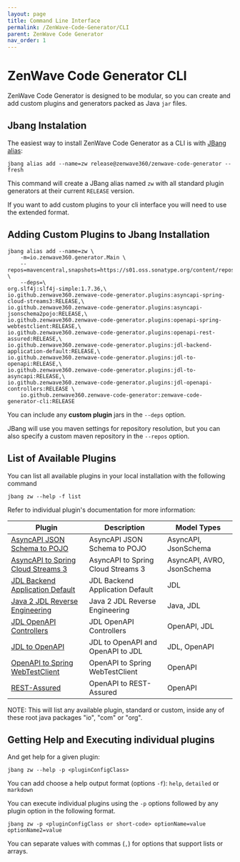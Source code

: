 ```yaml
---
layout: page
title: Command Line Interface
permalink: /ZenWave-Code-Generator/CLI
parent: ZenWave Code Generator
nav_order: 1
---
```


# ZenWave Code Generator CLI

ZenWave Code Generator is designed to be modular, so you can create and add custom plugins and generators packed as Java `jar` files.

## Jbang Instalation

The easiest way to install ZenWave Code Generator as a CLI is with [JBang alias](https://www.jbang.dev/documentation/guide/latest/alias_catalogs.html):

```shell
jbang alias add --name=zw release@zenwave360/zenwave-code-generator --fresh
```

This command will create a JBang alias named `zw` with all standard plugin generators at their current `RELEASE` version.

If you want to add custom plugins to your cli interface you will need to use the extended format.

## Adding Custom Plugins to Jbang Installation

```shell
jbang alias add --name=zw \
    -m=io.zenwave360.generator.Main \
    --repos=mavencentral,snapshots=https://s01.oss.sonatype.org/content/repositories/snapshots \
    --deps=\
org.slf4j:slf4j-simple:1.7.36,\
io.github.zenwave360.zenwave-code-generator.plugins:asyncapi-spring-cloud-streams3:RELEASE,\
io.github.zenwave360.zenwave-code-generator.plugins:asyncapi-jsonschema2pojo:RELEASE,\
io.github.zenwave360.zenwave-code-generator.plugins:openapi-spring-webtestclient:RELEASE,\
io.github.zenwave360.zenwave-code-generator.plugins:openapi-rest-assured:RELEASE,\
io.github.zenwave360.zenwave-code-generator.plugins:jdl-backend-application-default:RELEASE,\
io.github.zenwave360.zenwave-code-generator.plugins:jdl-to-openapi:RELEASE,\
io.github.zenwave360.zenwave-code-generator.plugins:jdl-to-asyncapi:RELEASE,\
io.github.zenwave360.zenwave-code-generator.plugins:jdl-openapi-controllers:RELEASE \
    io.github.zenwave360.zenwave-code-generator:zenwave-code-generator-cli:RELEASE
```

You can include any **custom plugin** jars in the `--deps` option.

JBang will use you maven settings for repository resolution, but you can also specify a custom maven repository in the `--repos` option.


## List of Available Plugins

You can list all available plugins in your local installation with the following command

```shell
jbang zw --help -f list
```

Refer to individual plugin's documentation for more information:

| **Plugin**                                                                               | **Description**                    | **Model Types**            |
| ---------------------------------------------------------------------------------------- | ---------------------------------- | -------------------------- |
| [AsyncAPI JSON Schema to POJO](https://zenwave360.github.io/zenwave-code-generator/plugins/asyncapi-jsonschema2pojo/README.md)             | AsyncAPI JSON Schema to POJO       | AsyncAPI, JsonSchema       |
| [AsyncAPI to Spring Cloud Streams 3](https://zenwave360.github.io/zenwave-code-generator/plugins/asyncapi-spring-cloud-streams3/README.md) | AsyncAPI to Spring Cloud Streams 3 | AsyncAPI, AVRO, JsonSchema |
| [JDL Backend Application Default](https://zenwave360.github.io/zenwave-code-generator/plugins/jdl-backend-application-default/README.md)   | JDL Backend Application Default    | JDL                        |
| [Java 2 JDL Reverse Engineering](https://zenwave360.github.io/zenwave-code-generator/plugins/java-to-jdl/README.md)                        | Java 2 JDL Reverse Engineering     | Java, JDL                  |
| [JDL OpenAPI Controllers](https://zenwave360.github.io/zenwave-code-generator/plugins/jdl-openapi-controllers/README.md)                   | JDL OpenAPI Controllers            | OpenAPI, JDL               |
| [JDL to OpenAPI](https://zenwave360.github.io/zenwave-code-generator/plugins/jdl-to-openapi/README.md)                                     | JDL to OpenAPI and OpenAPI to JDL  | JDL, OpenAPI               |
| [OpenAPI to Spring WebTestClient](https://zenwave360.github.io/zenwave-code-generator/plugins/openapi-spring-webtestclient/README.md)      | OpenAPI to Spring WebTestClient    | OpenAPI                    |
| [REST-Assured](https://zenwave360.github.io/zenwave-code-generator/plugins/openapi-rest-assured/README.md)                                 | OpenAPI to REST-Assured            | OpenAPI                    |

NOTE: This will list any available plugin, standard or custom, inside any of these root java packages "io", "com" or "org".

## Getting Help and Executing individual plugins

And get help for a given plugin:

```shell
jbang zw --help -p <pluginConfigClass>
```

You can add choose a help output format (options `-f`): `help`, `detailed` or `markdown`

You can execute individual plugins using the `-p` options followed by any plugin option in the following format.

```shell
jbang zw -p <pluginConfigClass or short-code> optionName=value optionName2=value
```

You can separate values with commas (`,`) for options that support lists or arrays.